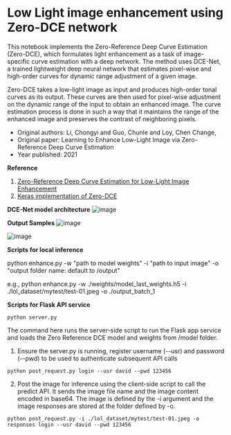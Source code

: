 # Low Light image enhancement using Zero-DCE network

This notebook implements the Zero-Reference Deep Curve Estimation (Zero-DCE), which formulates light enhancement as a task of image-specific curve estimation with a deep network. The method uses DCE-Net, a trained lightweight deep neural network that estimates pixel-wise and high-order curves for dynamic range adjustment of a given image.

Zero-DCE takes a low-light image as input and produces high-order tonal curves as its output. These curves are then used for pixel-wise adjustment on the dynamic range of the input to obtain an enhanced image. The curve estimation process is done in such a way that it maintains the range of the enhanced image and preserves the contrast of neighboring pixels.

* Original authors: Li, Chongyi and Guo, Chunle and Loy, Chen Change,
* Original paper: Learning to Enhance Low-Light Image via Zero-Reference Deep Curve Estimation
* Year published: 2021

**Reference**
1. [Zero-Reference Deep Curve Estimation for Low-Light Image Enhancement](https://arxiv.org/pdf/2001.06826.pdf)
2. [Keras implementation of Zero-DCE](https://keras.io/examples/vision/zero_dce/)

**DCE-Net model architecture**
![image](https://user-images.githubusercontent.com/6497242/137850019-70a4afc2-76c1-47aa-b427-889e4ccafdcc.png)

**Output Samples**
![image](https://user-images.githubusercontent.com/6497242/137850349-7a0be6c6-f4a9-4d73-81b3-2d3dbf42a9e2.png)

![image](https://user-images.githubusercontent.com/6497242/137850379-623a746d-3c9a-4c7b-83c5-f6f9490219db.png)

**Scripts for local inference**

python enhance.py -w "path to model weights" -i "path to input image" -o "output folder name: default to /output"

e.g., python enhance.py -w ./weights/model_last_weights.h5 -i ./lol_dataset/mytest/test-01.jpeg -o ./output_batch_1

**Scripts for Flask API service**
```
python server.py
```
The command here runs the server-side script to run the Flask app service and loads the Zero Reference DCE model and weights from /model folder.

1. Ensure the server.py is running, register username (--usr) and password (--pwd) to be used to authenticate subsequent API calls
```
python post_request.py login --usr david --pwd 123456
```
2. Post the image for inference using the client-side script to call the predict API. It sends the image file name and the image content encoded in base64. The image is defined by the -i argument and the image responses are stored at the folder defined by -o.
```
python post_request.py -i ./lol_dataset/mytest/test-01.jpeg -o responses login --usr david --pwd 123456

```
